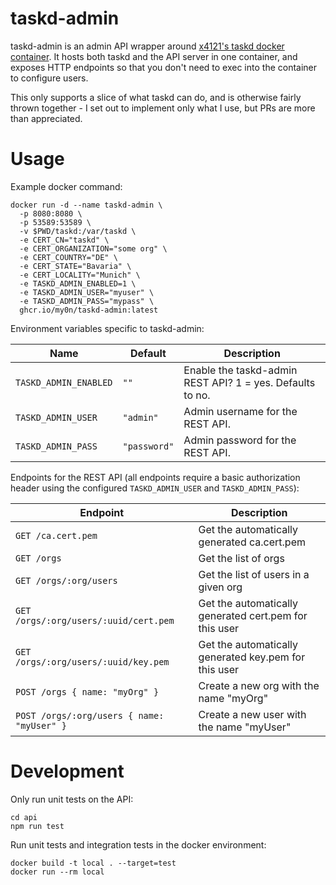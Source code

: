 # taskd-admin

taskd-admin is an admin API wrapper around [x4121's taskd docker container](https://github.com/x4121/docker-taskd). It hosts both taskd and the API server in one container, and exposes HTTP endpoints so that you don't need to exec into the container to configure users.

This only supports a slice of what taskd can do, and is otherwise fairly thrown together - I set out to implement only what I use, but PRs are more than appreciated.

# Usage

Example docker command:

```
docker run -d --name taskd-admin \
  -p 8080:8080 \
  -p 53589:53589 \
  -v $PWD/taskd:/var/taskd \
  -e CERT_CN="taskd" \
  -e CERT_ORGANIZATION="some org" \
  -e CERT_COUNTRY="DE" \
  -e CERT_STATE="Bavaria" \
  -e CERT_LOCALITY="Munich" \
  -e TASKD_ADMIN_ENABLED=1 \
  -e TASKD_ADMIN_USER="myuser" \
  -e TASKD_ADMIN_PASS="mypass" \
  ghcr.io/my0n/taskd-admin:latest
```

Environment variables specific to taskd-admin:

| Name | Default | Description |
| ---- | ------- | ----------- |
| `TASKD_ADMIN_ENABLED` | `""` | Enable the taskd-admin REST API? 1 = yes. Defaults to no. |
| `TASKD_ADMIN_USER` | `"admin"` | Admin username for the REST API. |
| `TASKD_ADMIN_PASS` | `"password"` | Admin password for the REST API. |

Endpoints for the REST API (all endpoints require a basic authorization header using the configured `TASKD_ADMIN_USER` and `TASKD_ADMIN_PASS`):

| Endpoint | Description |
| -------- | ----------- |
| `GET /ca.cert.pem` | Get the automatically generated ca.cert.pem |
| `GET /orgs` | Get the list of orgs |
| `GET /orgs/:org/users` | Get the list of users in a given org |
| `GET /orgs/:org/users/:uuid/cert.pem` | Get the automatically generated cert.pem for this user |
| `GET /orgs/:org/users/:uuid/key.pem` | Get the automatically generated key.pem for this user |
| `POST /orgs { name: "myOrg" }` | Create a new org with the name "myOrg" |
| `POST /orgs/:org/users { name: "myUser" }` | Create a new user with the name "myUser" |

# Development

Only run unit tests on the API:

```
cd api
npm run test
```

Run unit tests and integration tests in the docker environment:

```
docker build -t local . --target=test
docker run --rm local
```
